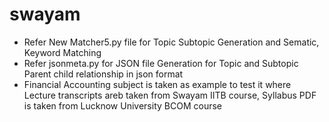 # swayam
* Refer New Matcher5.py file for Topic Subtopic Generation and Sematic, Keyword Matching
* Refer jsonmeta.py for JSON file Generation for Topic and Subtopic Parent child relationship in json format
* Financial Accounting subject is taken as example to test it where Lecture transcripts areb taken from Swayam IITB course, Syllabus PDF is taken from Lucknow University BCOM course
